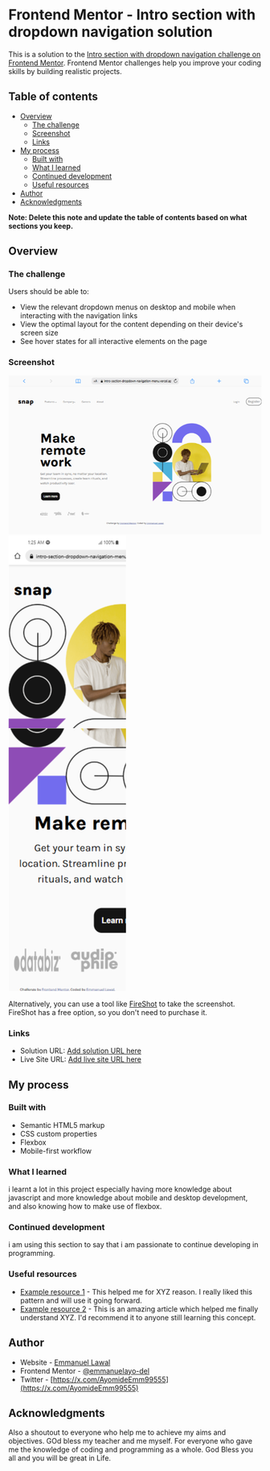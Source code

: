 # Frontend Mentor - Intro section with dropdown navigation solution

This is a solution to the [Intro section with dropdown navigation challenge on Frontend Mentor](https://www.frontendmentor.io/challenges/intro-section-with-dropdown-navigation-ryaPetHE5). Frontend Mentor challenges help you improve your coding skills by building realistic projects. 

## Table of contents

- [Overview](#overview)
  - [The challenge](#the-challenge)
  - [Screenshot](#screenshot)
  - [Links](#links)
- [My process](#my-process)
  - [Built with](#built-with)
  - [What I learned](#what-i-learned)
  - [Continued development](#continued-development)
  - [Useful resources](#useful-resources)
- [Author](#author)
- [Acknowledgments](#acknowledgments)

**Note: Delete this note and update the table of contents based on what sections you keep.**

## Overview

### The challenge

Users should be able to:

- View the relevant dropdown menus on desktop and mobile when interacting with the navigation links
- View the optimal layout for the content depending on their device's screen size
- See hover states for all interactive elements on the page

### Screenshot

![](/screenshots/Macbook-Air-intro-section-dropdown-navigation-menu.vercel.app.png)
![](/screenshots/OPPO-Find-X3-PRO-intro-section-dropdown-navigation-menu.vercel.app.png)

Alternatively, you can use a tool like [FireShot](https://getfireshot.com/) to take the screenshot. FireShot has a free option, so you don't need to purchase it. 

### Links

- Solution URL: [Add solution URL here](https://w3schools.com/)
- Live Site URL: [Add live site URL here](https://intro-section-dropdown-navigation-menu.vercel.app/)

## My process

### Built with

- Semantic HTML5 markup
- CSS custom properties
- Flexbox
- Mobile-first workflow

### What I learned

i learnt a lot in this project especially having more knowledge about javascript and more knowledge about mobile and desktop development, and also knowing how to make use of flexbox.

### Continued development

i am using this section to say that i am passionate to  continue developing in programming.

### Useful resources

- [Example resource 1](https://www.w3schools.com/) - This helped me for XYZ reason. I really liked this pattern and will use it going forward.
- [Example resource 2](https://www.example.com) - This is an amazing article which helped me finally understand XYZ. I'd recommend it to anyone still learning this concept.


## Author

- Website - [Emmanuel Lawal](https://intro-section-dropdown-navigation-menu.vercel.app/)
- Frontend Mentor - [@emmanuelayo-del](https://www.frontendmentor.io/profile/emmanuelayo-del)
- Twitter - [https://x.com/AyomideEmm99555](https://x.com/AyomideEmm99555)

## Acknowledgments

Also a shoutout to everyone who help me to achieve my aims and objectives. GOd bless my teacher and me myself.
For everyone who gave me the knowledge of coding and programming as a whole. God Bless you all and you will be great in Life.
